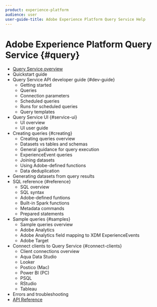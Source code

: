 ```yaml
---
product: experience-platform
audience: user
user-guide-title: Adobe Experience Platform Query Service Help
---
```


# Adobe Experience Platform Query Service {#query}

* [Query Service overview](home.md)
* Quickstart guide
* Query Service API developer guide {#dev-guide}
  * Getting started
  * Queries
  * Connection parameters
  * Scheduled queries
  * Runs for scheduled queries
  * Query templates
* Query Service UI {#service-ui}
  * UI overview
  * UI user guide
* Creating queries {#creating}
  * Creating queries overview
  * Datasets vs tables and schemas
  * General guidance for query execution
  * ExperienceEvent queries
  * Joining datasets
  * Using Adobe-defined functions
  * Data deduplication
* Generating datasets from query results
* SQL reference {#reference}
  * SQL overview
  * SQL syntax
  * Adobe-defined funtions
  * Built-in Spark functions
  * Metadata commands
  * Prepared statements
* Sample queries {#samples}
  * Sample queries overview
  * Adobe Analytics
  * Adobe Analytics field mapping to XDM ExperienceEvents
  * Adobe Target
* Connect clients to Query Service {#connect-clients}
  * Client connections overview
  * Aqua Data Studio
  * Looker
  * Postico (Mac)
  * Power BI (PC)
  * PSQL
  * RStudio
  * Tableau
* Errors and troubleshooting
* [API Reference](https://www.adobe.io/apis/experienceplatform/home/api-reference.html#!acpdr/swagger-specs/qs-api.yaml)